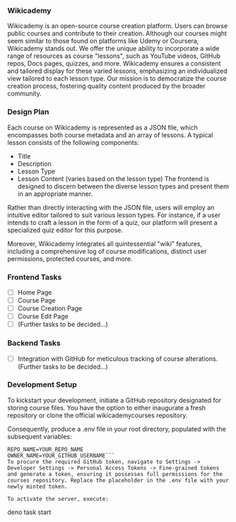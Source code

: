 ### Wikicademy
Wikicademy is an open-source course creation platform. Users can browse public courses and contribute to their creation. Although our courses might seem similar to those found on platforms like Udemy or Coursera, Wikicademy stands out. We offer the unique ability to incorporate a wide range of resources as course "lessons", such as YouTube videos, GitHub repos, Docs pages, quizzes, and more. Wikicademy ensures a consistent and tailored display for these varied lessons, emphasizing an individualized view tailored to each lesson type. Our mission is to democratize the course creation process, fostering quality content produced by the broader community.

### Design Plan
Each course on Wikicademy is represented as a JSON file, which encompasses both course metadata and an array of lessons. A typical lesson consists of the following components:

- Title
- Description
- Lesson Type
- Lesson Content (varies based on the lesson type)
The frontend is designed to discern between the diverse lesson types and present them in an appropriate manner.

Rather than directly interacting with the JSON file, users will employ an intuitive editor tailored to suit various lesson types. For instance, if a user intends to craft a lesson in the form of a quiz, our platform will present a specialized quiz editor for this purpose.

Moreover, Wikicademy integrates all quintessential "wiki" features, including a comprehensive log of course modifications, distinct user permissions, protected courses, and more.

### Frontend Tasks
 - [ ] Home Page
 - [ ] Course Page
 - [ ] Course Creation Page
 - [ ] Course Edit Page
 - [ ] (Further tasks to be decided...)

### Backend Tasks
 - [ ] Integration with GitHub for meticulous tracking of course alterations.
 (Further tasks to be decided...)

### Development Setup
To kickstart your development, initiate a GitHub repository designated for storing course files. You have the option to either inaugurate a fresh repository or clone the official wikicademycourses repository.

Consequently, produce a .env file in your root directory, populated with the subsequent variables:

```GITHUB_TOKEN=YOUR_TOKEN_HERE
REPO_NAME=YOUR_REPO_NAME
OWNER_NAME=YOUR_GITHUB_USERNAME```
To procure the required GitHub token, navigate to Settings -> Developer Settings -> Personal Access Tokens -> Fine-grained tokens and generate a token, ensuring it possesses full permissions for the courses repository. Replace the placeholder in the .env file with your newly minted token.

To activate the server, execute:

```
deno task start
```
